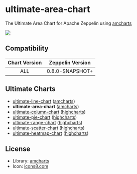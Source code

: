 # ultimate-area-chart

The Ultimate Area Chart for Apache Zeppelin using [amcharts](https://www.amcharts.com/)

![](https://raw.githubusercontent.com/ZEPL/zeppelin-ultimate-area-chart/master/screenshots/640.gif)

## Compatibility

| Chart Version | Zeppelin Version |
| :---: | :---: |
| ALL | 0.8.0-SNAPSHOT+ |

## Ultimate Charts

- [ultimate-line-chart](https://github.com/ZEPL/zeppelin-ultimate-line-chart) ([amcharts](https://www.amcharts.com/))
- **ultimate-area-chart** ([amcharts](https://www.amcharts.com/))
- [ultimate-column-chart](https://github.com/ZEPL/zeppelin-ultimate-column-chart) ([highcharts](http://www.highcharts.com/))
- [ultimate-pie-chart](https://github.com/ZEPL/zeppelin-ultimate-pie-chart) ([highcharts](http://www.highcharts.com/))
- [ultimate-range-chart](https://github.com/ZEPL/zeppelin-ultimate-range-chart) ([highcharts](http://www.highcharts.com/))
- [ultimate-scatter-chart](https://github.com/ZEPL/zeppelin-ultimate-scatter-chart) ([highcharts](http://www.highcharts.com/))
- [ultimate-heatmap-chart](https://github.com/ZEPL/zeppelin-ultimate-heatmap-chart) ([highcharts](http://www.highcharts.com/))

## License

- Library: [amcharts](https://www.amcharts.com)
- Icon: [icons8.com](https://icons8.com/web-app/21123/area-chart`) 
